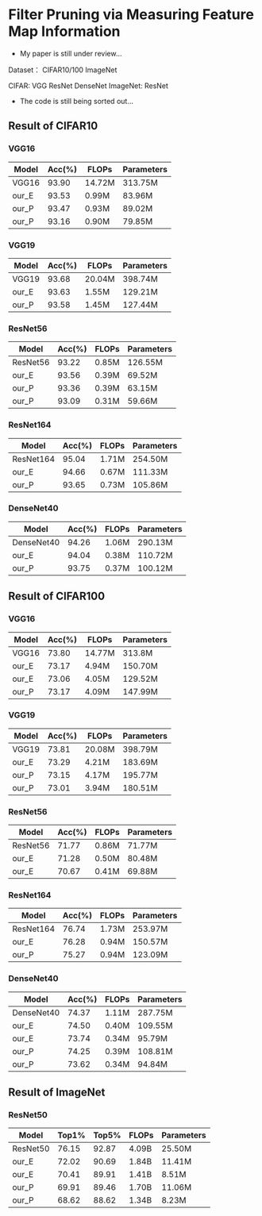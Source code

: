 # Filter Pruning via Measuring Feature Map Information

* My paper is still under review...

Dataset： CIFAR10/100  ImageNet

CIFAR: VGG ResNet DenseNet
ImageNet: ResNet

* The code is still being sorted out...

## Result of CIFAR10
### VGG16

| Model | Acc(%) | FLOPs | Parameters |
| ---- | ---- | ---- | ---- |
| VGG16 | 93.90 | 14.72M | 313.75M |
| our_E | 93.53 | 0.99M | 83.96M |
| our_P | 93.47 | 0.93M | 89.02M |
| our_P | 93.16 | 0.90M | 79.85M |

### VGG19
| Model | Acc(%) | FLOPs  | Parameters |
| ----- | ------ | ------ | ---------- |
| VGG19 | 93.68  | 20.04M | 398.74M    |
| our_E | 93.63  | 1.55M  | 129.21M    |
| our_P | 93.58  | 1.45M  | 127.44M    |

### ResNet56
| Model    | Acc(%) | FLOPs | Parameters |
| -------- | ------ | ----- | ---------- |
| ResNet56 | 93.22  | 0.85M | 126.55M    |
| our_E    | 93.56  | 0.39M | 69.52M     |
| our_P    | 93.36  | 0.39M | 63.15M     |
| our_P    | 93.09  | 0.31M | 59.66M     |
### ResNet164
| Model     | Acc(%) | FLOPs | Parameters |
| --------- | ------ | ----- | ---------- |
| ResNet164 | 95.04  | 1.71M | 254.50M    |
| our_E     | 94.66  | 0.67M | 111.33M    |
| our_P     | 93.65  | 0.73M | 105.86M    |
### DenseNet40
| Model      | Acc(%) | FLOPs | Parameters |
| ---------- | ------ | ----- | ---------- |
| DenseNet40 | 94.26  | 1.06M | 290.13M    |
| our_E      | 94.04  | 0.38M | 110.72M    |
| our_P      | 93.75  | 0.37M | 100.12M    |

## Result of CIFAR100
### VGG16
| Model | Acc(%) | FLOPs  | Parameters |
| ----- | ------ | ------ | ---------- |
| VGG16 | 73.80  | 14.77M | 313.8M     |
| our_E | 73.17  | 4.94M  | 150.70M    |
| our_E | 73.06  | 4.05M  | 129.52M    |
| our_P | 73.17  | 4.09M  | 147.99M    |
### VGG19
| Model | Acc(%) | FLOPs  | Parameters |
| ----- | ------ | ------ | ---------- |
| VGG19 | 73.81  | 20.08M | 398.79M    |
| our_E | 73.29  | 4.21M  | 183.69M    |
| our_P | 73.15  | 4.17M  | 195.77M    |
| our_P | 73.01  | 3.94M  | 180.51M    |
### ResNet56
| Model    | Acc(%) | FLOPs | Parameters |
| -------- | ------ | ----- | ---------- |
| ResNet56 | 71.77  | 0.86M | 71.77M     |
| our_E    | 71.28  | 0.50M | 80.48M     |
| our_E    | 70.67  | 0.41M | 69.88M     |
### ResNet164
| Model     | Acc(%) | FLOPs | Parameters |
| --------- | ------ | ----- | ---------- |
| ResNet164 | 76.74  | 1.73M | 253.97M    |
| our_E     | 76.28  | 0.94M | 150.57M    |
| our_P     | 75.27  | 0.94M | 123.09M    |
### DenseNet40
| Model      | Acc(%) | FLOPs | Parameters |
| ---------- | ------ | ----- | ---------- |
| DenseNet40 | 74.37  | 1.11M | 287.75M    |
| our_E      | 74.50  | 0.40M | 109.55M    |
| our_E      | 73.74  | 0.34M | 95.79M     |
| our_P      | 74.25  | 0.39M | 108.81M    |
| our_P      | 73.62  | 0.34M | 94.84M     |



## Result of ImageNet
### ResNet50
| Model    | Top1% | Top5% | FLOPs | Parameters |
| -------- | ----- | ----- | ----- | ---------- |
| ResNet50 | 76.15 | 92.87 | 4.09B | 25.50M     |
| our_E    | 72.02 | 90.69 | 1.84B | 11.41M     |
| our_E    | 70.41 | 89.91 | 1.41B | 8.51M      |
| our_P    | 69.91 | 89.46 | 1.70B | 11.06M     |
| our_P    | 68.62 | 88.62 | 1.34B | 8.23M      |

